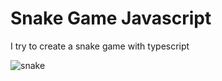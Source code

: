 # Snake Game Javascript

I try to create a snake game with typescript

![snake](https://github.com/SiapaLupa/snake-game-js/assets/110075636/f6307ab6-36c1-40c8-b43e-d5e7e91390c0)
